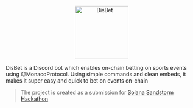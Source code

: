 <p align="center">
  <a href="https://discord.com/channels/1033504592383705148/1067352373288239155">
    <img
      alt="DisBet"
      src="https://media.discordapp.net/attachments/807140294764003350/1067770073747566633/Group_1.png"
      width="140"
    />
  </a>
</p>

DisBet is a Discord bot which enables on-chain betting on sports events using @MonacoProtocol. Using simple commands and clean embeds, it makes it super easy and quick to bet on events on-chain</br>

> The project is created as a submission for [Solana Sandstorm Hackathon](https://sandstormhackathon.com)
